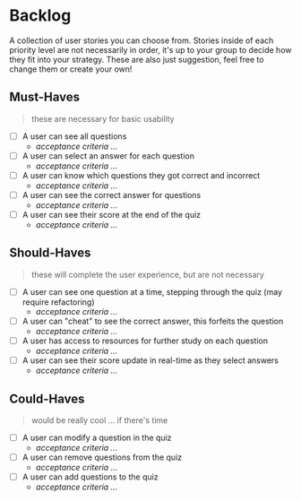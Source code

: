 # Backlog

A collection of user stories you can choose from. Stories inside of each priority level are not necessarily in order, it's up to your group to decide how they fit into your strategy. These are also just suggestion, feel free to change them or create your own!

## Must-Haves

> these are necessary for basic usability

- [ ] A user can see all questions
  - _acceptance criteria ..._
- [ ] A user can select an answer for each question
  - _acceptance criteria ..._
- [ ] A user can know which questions they got correct and incorrect
  - _acceptance criteria ..._
- [ ] A user can see the correct answer for questions
  - _acceptance criteria ..._
- [ ] A user can see their score at the end of the quiz
  - _acceptance criteria ..._

## Should-Haves

> these will complete the user experience, but are not necessary

- [ ] A user can see one question at a time, stepping through the quiz (may require refactoring)
  - _acceptance criteria ..._
- [ ] A user can "cheat" to see the correct answer, this forfeits the question
  - _acceptance criteria ..._
- [ ] A user has access to resources for further study on each question
  - _acceptance criteria ..._
- [ ] A user can see their score update in real-time as they select answers
  - _acceptance criteria ..._

## Could-Haves

> would be really cool ... if there's time

- [ ] A user can modify a question in the quiz
  - _acceptance criteria ..._
- [ ] A user can remove questions from the quiz
  - _acceptance criteria ..._
- [ ] A user can add questions to the quiz
  - _acceptance criteria ..._
